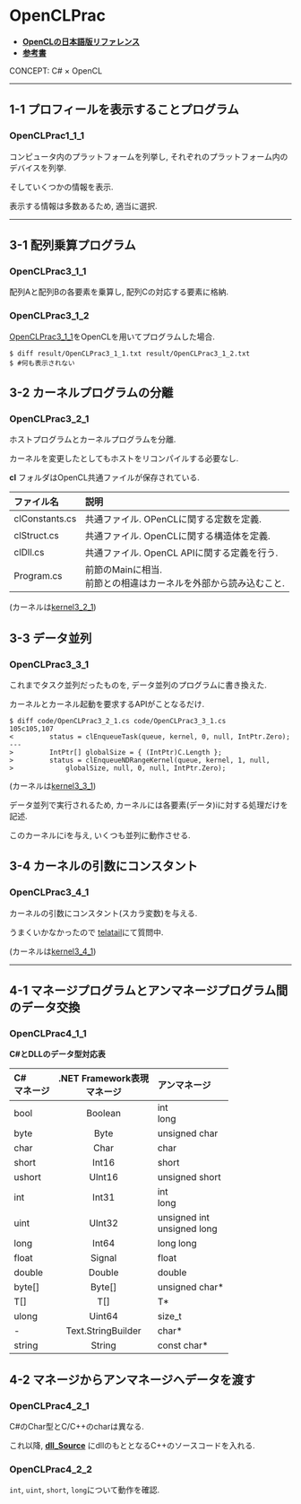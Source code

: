 # OpenCLPrac

- [__OpenCLの日本語版リファレンス__](http://neareal.net/index.php?Programming%2FOpenCL%2FJpnReference)
- [__参考書__](https://www.amazon.co.jp/C-%E3%81%AB%E3%82%88%E3%82%8BOpenCL%E4%B8%A6%E5%88%97%E3%83%97%E3%83%AD%E3%82%B0%E3%83%A9%E3%83%9F%E3%83%B3%E3%82%B0-%E5%8C%97%E5%B1%B1-%E6%B4%8B%E5%B9%B8/dp/4877832971)

CONCEPT: C# × OpenCL

---

## 1-1 プロフィールを表示することプログラム
### OpenCLPrac1_1_1

コンピュータ内のプラットフォームを列挙し, それぞれのプラットフォーム内のデバイスを列挙.

そしていくつかの情報を表示.

表示する情報は多数あるため, 適当に選択.

---

## 3-1 配列乗算プログラム
### OpenCLPrac3_1_1

配列Aと配列Bの各要素を乗算し, 配列Cの対応する要素に格納.

### OpenCLPrac3_1_2

[OpenCLPrac3_1_1](#openclprac3_1_1)をOpenCLを用いてプログラムした場合.


```fish
$ diff result/OpenCLPrac3_1_1.txt result/OpenCLPrac3_1_2.txt 
$ #何も表示されない
```
## 3-2 カーネルプログラムの分離
### OpenCLPrac3_2_1

ホストプログラムとカーネルプログラムを分離.

カーネルを変更したとしてもホストをリコンパイルする必要なし.

__cl__ フォルダはOpenCL共通ファイルが保存されている.

 | ファイル名     | 説明                                                                |
 | :------------- | :------------------------------------------------------------------ |
 | clConstants.cs | 共通ファイル. OPenCLに関する定数を定義.                             |
 | clStruct.cs    | 共通ファイル. OpenCLに関する構造体を定義.                           |
 | clDll.cs       | 共通ファイル. OpenCL APIに関する定義を行う.                         |
 | Program.cs     | 前節のMainに相当. <br>前節との相違はカーネルを外部から読み込むこと. |


\(カーネルは[kernel3_2_1](https://github.com/yosse95ai/OpenCLPrac/tree/master/kernel3_2_1)\)

## 3-3 データ並列
### OpenCLPrac3_3_1

これまでタスク並列だったものを, データ並列のプログラムに書き換えた.

カーネルとカーネル起動を要求するAPIがことなるだけ.

```fish
$ diff code/OpenCLPrac3_2_1.cs code/OpenCLPrac3_3_1.cs 
105c105,107
<         status = clEnqueueTask(queue, kernel, 0, null, IntPtr.Zero);
---
>         IntPtr[] globalSize = { (IntPtr)C.Length };
>         status = clEnqueueNDRangeKernel(queue, kernel, 1, null,
>             globalSize, null, 0, null, IntPtr.Zero);
```


\(カーネルは[kernel3_3_1](https://github.com/yosse95ai/OpenCLPrac/tree/master/kernel3_3_1)\)


データ並列で実行されるため, カーネルには各要素\(データ\)iに対する処理だけを記述.

このカーネルにiを与え, いくつも並列に動作させる.


## 3-4 カーネルの引数にコンスタント
### OpenCLPrac3_4_1

カーネルの引数にコンスタント(スカラ変数)を与える.

うまくいかなかったので [telatail](https://teratail.com/questions/315257?modal=q-comp)にて質問中.

\(カーネルは[kernel3_4_1](https://github.com/yosse95ai/OpenCLPrac/tree/master/kernel3_4_1)\)


---
## 4-1 マネージプログラムとアンマネージプログラム間のデータ交換
### OpenCLPrac4_1_1
__C#とDLLのデータ型対応表__

| C#<br>マネージ | .NET Framework表現<br>マネージ | アンマネージ                  |
| :------------- | :----------------------------: | :---------------------------- |
| bool           |            Boolean             | int<br>long                   |
| byte           |              Byte              | unsigned char                 |
| char           |              Char              | char                          |
| short          |             Int16              | short                         |
| ushort         |             UInt16             | unsigned short                |
| int            |             Int31              | int<br> long                  |
| uint           |             UInt32             | unsigned int<br>unsigned long |
| long           |             Int64              | long long                     |
| float          |             Signal             | float                         |
| double         |             Double             | double                        |
| byte\[\]       |            Byte\[\]            | unsigned char*                |
| T\[\]          |             T\[\]              | T*                            |
| ulong          |             Uint64             | size_t                        |
| -              |       Text.StringBuilder       | char*                         |
| string         |             String             | const char*                   |

## 4-2 マネージからアンマネージへデータを渡す
### OpenCLPrac4_2_1

C#のChar型とC/C++のcharは異なる.

これ以降, [__dll_Source__](https://github.com/yosse95ai/OpenCLPrac/tree/master/dll_Source) にdllのもととなるC++のソースコードを入れる.

### OpenCLPrac4_2_2

`int`, `uint`, `short`, `long`について動作を確認.

